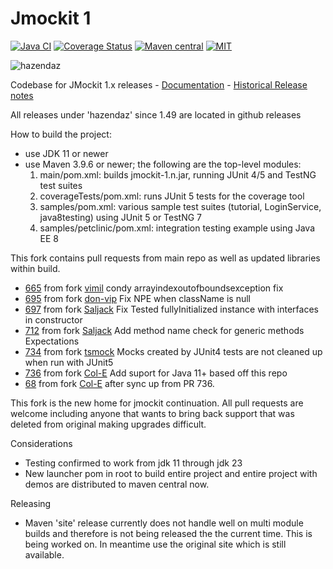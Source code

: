 # Jmockit 1 #

[![Java CI](https://github.com/hazendaz/jmockit1/workflows/Java%20CI/badge.svg)](https://github.com/hazendaz/jmockit1/actions?query=workflow%3A%22Java+CI%22)
[![Coverage Status](https://coveralls.io/repos/github/hazendaz/jmockit1/badge.svg?branch=master)](https://coveralls.io/github/hazendaz/jmockit1?branch=master)
[![Maven central](https://maven-badges.herokuapp.com/maven-central/com.github.hazendaz.jmockit/jmockit/badge.svg)](https://maven-badges.herokuapp.com/maven-central/com.github.hazendaz.jmockit/jmockit)
[![MIT](https://img.shields.io/badge/license-MIT-blue.svg)](https://opensource.org/licenses/MIT)

![hazendaz](src/site/resources/images/hazendaz-banner.jpg)

Codebase for JMockit 1.x releases - [Documentation](https://jmockit.github.io) - [Historical Release notes](https://jmockit.github.io/changes.html)

All releases under 'hazendaz' since 1.49 are located in github releases

How to build the project:
* use JDK 11 or newer
* use Maven 3.9.6 or newer; the following are the top-level modules:
    1. main/pom.xml: builds jmockit-1.n.jar, running JUnit 4/5 and TestNG test suites
    2. coverageTests/pom.xml: runs JUnit 5 tests for the coverage tool
    3. samples/pom.xml: various sample test suites (tutorial, LoginService, java8testing) using JUnit 5 or TestNG 7
    4. samples/petclinic/pom.xml: integration testing example using Java EE 8

This fork contains pull requests from main repo as well as updated libraries within build.

  - [665](https://github.com/jmockit/jmockit1/pull/665) from fork [vimil](https://github.com/vimil/jmockit1) condy arrayindexoutofboundsexception fix
  - [695](https://github.com/jmockit/jmockit1/pull/695) from fork [don-vip](https://github.com/don-vip/jmockit1) Fix NPE when className is null
  - [697](https://github.com/jmockit/jmockit1/pull/697) from fork [Saljack](https://github.com/Saljack/jmockit1) Fix Tested fullyInitialized instance with interfaces in constructor
  - [712](https://github.com/jmockit/jmockit1/pull/712) from fork [Saljack](https://github.com/Saljack/jmockit1) Add method name check for generic methods Expectations
  - [734](https://github.com/jmockit/jmockit1/pull/734) from fork [tsmock](https://github.com/tsmock/jmockit1) Mocks created by JUnit4 tests are not cleaned up when run with JUnit5
  - [736](https://github.com/jmockit/jmockit1/pull/736) from fork [Col-E](https://github.com/Col-E/jmockit1) Add suport for Java 11+ based off this repo
  - [68](https://github.com/hazendaz/jmockit1/pull/68) from fork [Col-E](https://github.com/Col-E/jmockit1) after sync up from PR 736.

This fork is the new home for jmockit continuation.  All pull requests are welcome including anyone that wants to bring back support that was deleted from original making upgrades difficult.

Considerations

  - Testing confirmed to work from jdk 11 through jdk 23
  - New launcher pom in root to build entire project and entire project with demos are distributed to maven central now.

Releasing

  - Maven 'site' release currently does not handle well on multi module builds and therefore is not being released the the current time.  This is being worked on.  In meantime use the original site which is still available.
